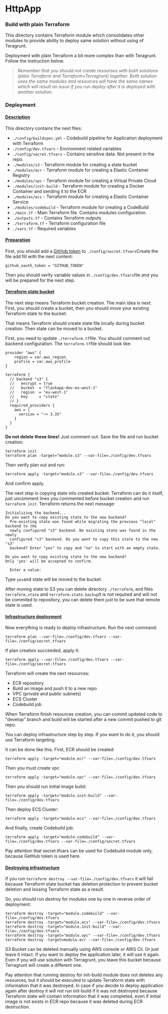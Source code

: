 # HttpApp

### Build with plain Terraform

This directory contains Terraform module which consolidates other modules to provide ability to deploy same solution without using of Teragrunt.

Deployment with plain Terraform a bit more complex than with Teragrunt. Follow the instruction below.

> *Remember that you should not create resourses with both solutions (plain Terraform and Terraform+Terragrunt) together. Both solution uses the same modules and resources will have the same names which will result an issue if you run deploy after it is deployed with another solution.*

### Deployment 

#### <u>Description</u>

This directory contains the next files: 

- `./config/buildspec.yml` - Codebuild pipeline for Application deployment with Terraform
- `./config/dev.tfvars` - Environment related variables
- `./config/secret.tfvars` - Contains sensitive data. Not present in the repo.
- `./modules/s3` - Terraform module for creating a state bucket
- `./modules/ecr` - Terraform module for creating a Elastic Container Registry
- `./modules/vpc` - Terraform module for creating a Virtual Private Cloud
- `./modules/init-build` - Terraform module for creating a Docker Container and sending it to the ECR
- `./modules/ecs` - Terraform module for creating a Elastic Container Service
- `./modules/codebuild` - Terraform module for creating a CodeBuild
- `./main.tf` - Main Terraform file. Contains modules configuration.
- `./outputs.tf` - Contains Terraform outputs
- `./terraform.tf` - Terraform configuration file
- `./vars.tf` - Required variables

#### <u>Preparation</u>

First, you should add a [GitHub token](https://docs.github.com/en/github/authenticating-to-github/creating-a-personal-access-token) to `./config/secret.tfvars`Create the file add fill with the next content: 

```
github_oauth_token = "GITHUB_TOKEN"
```

Then you should verify variable values in `./config/dev.tfvars`file and you will be prepared for the next step.

#### <u>Terraform state bucket</u>

The next step means Terraform bucket creation. The main idea is next. First, you should create a bucket, then you should move your existing Terraform state to the bucket.

That means Terraform should create state file locally during bucket creation. Then state can be moved to a bucket. 

First, you need to update `./terraform.tf`file. You should comment out backend configuration. The `terraform.tf`file should look like: 

``` 
provider "aws" {
    region = var.aws_region
    profile = var.aws_profile
}

terraform {
  // backend "s3" {
  //   encrypt = true
  //   bucket  = "flaskapp-dev-eu-west-1"
  //   region  = "eu-west-1"
  //   key     = "state"
  // }
  required_providers {
    aws = {
      version = "~> 3.35"
    }
  }
}

```

**Do not delete these lines!** Just comment out. Save the file and run bucket creation:

```
terraform init
terraform plan -target="module.s3" --var-file=./config/dev.tfvars
```

Then verify plan out and run:

```
terraform apply -target="module.s3" --var-file=./config/dev.tfvars
```

And confirm apply.

The next step is copying state into created bucket. Terraform can do it itself, just uncomment lines you commented before bucket creation and run `terraform init`. Terraform returns the next message: 

```
Initializing the backend...
Do you want to copy existing state to the new backend?
  Pre-existing state was found while migrating the previous "local" backend to the
  newly configured "s3" backend. No existing state was found in the newly
  configured "s3" backend. Do you want to copy this state to the new "s3"
  backend? Enter "yes" to copy and "no" to start with an empty state.
  
Do you want to copy existing state to the new backend?
Only 'yes' will be accepted to confirm.

  Enter a value: 
```

Type `yes`and state will be moved to the bucket.

After moving state to S3 you can delete directory `./terraform`, and files `terraform.state` and `terraform.state.backup`It is not required and will not be commited to repository, you can delete them just to be sure that remote state is used. 

#### <u>Infrastructure deployment</u>

Now everything is ready to deploy infrastructure. Run the next command: 

```
terraform plan --var-file=./config/dev.tfvars --var-file=./config/secret.tfvars
```

If plan creation succeeded, apply it:

```
terraform apply --var-file=./config/dev.tfvars --var-file=./config/secret.tfvars
```

Terraform will create the next resources:

- ECR repository
- Build an image and push it to a new repo
- VPC (private and public subnets)
- ECS Cluster
- Codebuild job

When Terraform finish resources creation, you can commit updated code to "develop" branch and build will be started after a new commit pushed to git repo.

You can deploy infrastructure step by step. If you want to do it, you should use Terraform targeting. 

It can be done like this. First, ECR should be created:

```
terraform apply -target="module.ecr" --var-file=./config/dev.tfvars
```

Then you must create vpc

```
terraform apply -target="module.vpc" --var-file=./config/dev.tfvars
```

Then you should run initial image build:

```
terraform apply -target="module.init-build" --var-file=./config/dev.tfvars
```

Then deploy ECS Cluster:

```
terraform apply -target="module.ecs" --var-file=./config/dev.tfvars
```

And finally, create Codebuild job:

```
terraform apply -target="module.codebuild" --var-file=./config/dev.tfvars --var-file=./config/secret.tfvars
```

Pay attention that secret.tfvars can be used for Codebuild module only, because GetHub token is used here.

#### <u>Destroying infrastructure</u>

If you run `terraform destroy --var-file=./config/dev.tfvars` it will fail because Terraform state bucket has deletion protection to prevent bucket deletion and loosing Terraform state as a result. 

So, you should run destroy for modules one by one in reverse order of deployment:

```
terraform destroy -target="module.codebuild" --var-file=./config/dev.tfvars
terraform destroy -target="module.ecs" --var-file=./config/dev.tfvars
terraform destroy -target="module.init-build" --var-file=./config/dev.tfvars
terraform destroy -target="module.vpc" --var-file=./config/dev.tfvars
terraform destroy -target=module.ecr --var-file=./config/dev.tfvars
```

S3 Bucket can be deleted manually using AWS console or AWS Cli. Or just leave it intact. If you want to deploy the application later, it will use it again. Even if you will use solution with Terragrunt, you leave this bucket because Terragrunt will create a different one.

Pay attention that running destroy for init-build module does not deletes any resources, but it should be executed to update Terraform state with information that it was destroyed. In case if you decide to deploy application again after destroy it will not run init-build if it was not destroyed because Terraform state will contain information that it was completed, even if initial image is not exists in ECR repo because it was deleted during ECR destruction.

